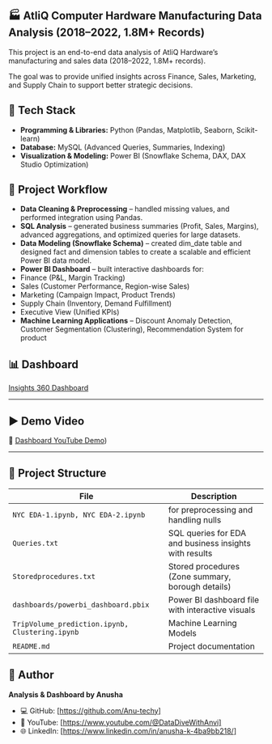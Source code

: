 ## 🏭 AtliQ Computer Hardware Manufacturing Data Analysis (2018–2022, 1.8M+ Records)

This project is an end-to-end data analysis of AtliQ Hardware’s manufacturing and sales data (2018–2022, 1.8M+ records).

The goal was to provide unified insights across Finance, Sales, Marketing, and Supply Chain to support better strategic decisions.

## 🔧 Tech Stack

- **Programming & Libraries:** Python (Pandas, Matplotlib, Seaborn, Scikit-learn)  
- **Database:** MySQL (Advanced Queries, Summaries, Indexing)  
- **Visualization & Modeling:** Power BI (Snowflake Schema, DAX, DAX Studio Optimization)  


## 📂 Project Workflow
- **Data Cleaning & Preprocessing** – handled missing values, and performed integration using Pandas.  
- **SQL Analysis** – generated business summaries (Profit, Sales, Margins), advanced aggregations, and optimized queries for large datasets.  
- **Data Modeling (Snowflake Schema)** – created dim_date table and designed fact and dimension tables to create a scalable and efficient Power BI data model.
-  **Power BI Dashboard** – built interactive dashboards for:
  - Finance (P&L, Margin Tracking)  
  - Sales (Customer Performance, Region-wise Sales)  
  - Marketing (Campaign Impact, Product Trends)  
  - Supply Chain (Inventory, Demand Fulfillment)  
  - Executive View (Unified KPIs)  
- **Machine Learning Applications** –  Discount Anomaly Detection, Customer Segmentation (Clustering), Recommendation System for product
 
  
## 📊 Dashboard 
[Insights 360 Dashboard](https://app.powerbi.com/groups/me/reports/03dcdab8-dd6a-414c-9ed4-7e6119702818/7d4b6744dc52fbf9f34e?experience=power-bi)

---

## ▶️ Demo Video
🎥 [Dashboard YouTube Demo](https://www.youtube.com/watch?v=gyXi7Qqxecs))  

---

##  📂 Project Structure

|         File                | Description |
|-----------------------------|-------------|
| `NYC EDA-1.ipynb, NYC EDA-2.ipynb`       | for preprocessing and handling nulls |
| `Queries.txt` | SQL queries for EDA and business insights with results |
| `Storedprocedures.txt`      | Stored procedures (Zone summary, borough details) |
| `dashboards/powerbi_dashboard.pbix`  | Power BI dashboard file with interactive visuals |
| `TripVolume_prediction.ipynb, Clustering.ipynb`  | Machine Learning Models |
| `README.md`                           | Project documentation |



## 👤 Author
**Analysis & Dashboard by Anusha**  
- 💻 GitHub: [https://github.com/Anu-techy]  
- 🎥 YouTube: [https://www.youtube.com/@DataDiveWithAnvi]  
- 🌐 LinkedIn: [https://www.linkedin.com/in/anusha-k-4ba9bb218/]  


